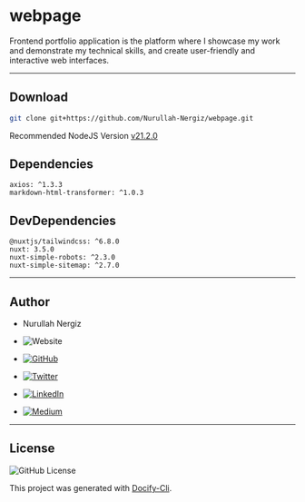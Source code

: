 # webpage

Frontend portfolio application is the platform where I showcase my work and demonstrate my technical skills, and create user-friendly and interactive web interfaces.

---

## Download

```bash
git clone git+https://github.com/Nurullah-Nergiz/webpage.git
```

Recommended NodeJS Version [v21.2.0](https://nodejs.org/dist/v21.2.0)

## Dependencies

	axios: ^1.3.3
	markdown-html-transformer: ^1.0.3
	
## DevDependencies

	@nuxtjs/tailwindcss: ^6.8.0
	nuxt: 3.5.0
	nuxt-simple-robots: ^2.3.0
	nuxt-simple-sitemap: ^2.7.0
	

---

## Author

 - Nurullah Nergiz

- ![Website](https://img.shields.io/website?url=https://nurullahnergiz.com/&up_message=visit&up_color=%23fff&link=https://nurullahnergiz.com/)

- [![GitHub](https://img.shields.io/badge/GitHub-000000?style=for-the-badge&logo=github&logoColor=white)](https://www.github.com/Nurullah-Nergiz)

- [![Twitter](https://img.shields.io/badge/Twitter-%231DA1F2.svg?logo=Twitter&logoColor=white)](https://twitter.com/nurullahNergiz_)

- [![LinkedIn](https://img.shields.io/badge/LinkedIn-%230077B5.svg?logo=linkedin&logoColor=white)](https://linkedin.com/in/nurullah-nergiz)

- [![Medium](https://img.shields.io/badge/Medium-12100E?logo=medium&logoColor=white)](https://medium.com/@nurullahnergiz)


---

## License

![GitHub License](https://img.shields.io/github/license/Nurullah-Nergiz/webpage?style=social&logo=github&label=License)

This project was generated with [Docify-Cli](https://www.npmjs.com/package/docify-cli).